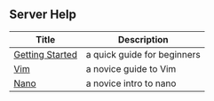 ## Server Help

| Title                                                                                                 | Description                 |
|-------------------------------------------------------------------------------------------------------|-----------------------------|
| [Getting Started](/GettingStarted#getting-started-with-the-server)| a quick guide for beginners |
| [Vim](https://cventerprises.org/server-help/Text%20Editors/Vim#vim)                                    | a novice guide to Vim       |
| [Nano](https://cventerprises.org/server-help/Text%20Editors/nano#nano)                                    | a novice intro to nano       |

